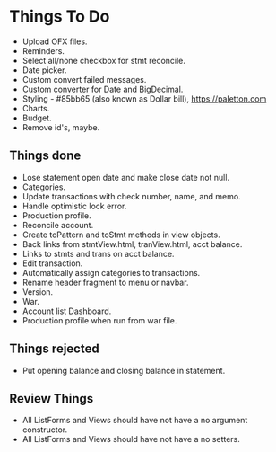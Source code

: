 # Things To Do

* Upload OFX files.
* Reminders.
* Select all/none checkbox for stmt reconcile.
* Date picker.
* Custom convert failed messages.
* Custom converter for Date and BigDecimal.
* Styling - #85bb65 (also known as Dollar bill), https://paletton.com
* Charts.
* Budget.
* Remove id's, maybe.

## Things done

* Lose statement open date and make close date not null.
* Categories.
* Update transactions with check number, name, and memo.
* Handle optimistic lock error.
* Production profile.
* Reconcile account.
* Create toPattern and toStmt methods in view objects.
* Back links from stmtView.html, tranView.html, acct balance.
* Links to stmts and trans on acct balance. 
* Edit transaction.
* Automatically assign categories to transactions.
* Rename header fragment to menu or navbar.
* Version.
* War.
* Account list Dashboard.
* Production profile when run from war file.

## Things rejected

* Put opening balance and closing balance in statement.

## Review Things

* All ListForms and Views should have not have a no argument constructor.
* All ListForms and Views should have not have a no setters.
